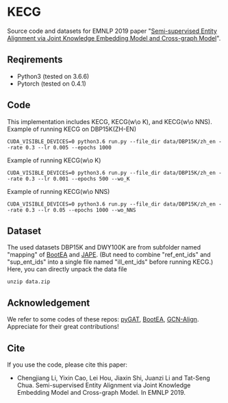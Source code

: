 # KECG
Source code and datasets for EMNLP 2019 paper "[Semi-supervised Entity Alignment via Joint Knowledge Embedding Model and Cross-graph Model](https://www.aclweb.org/anthology/D19-1274.pdf)".


## Reqirements
- Python3 (tested on 3.6.6)
- Pytorch (tested on 0.4.1)


## Code
This implementation includes KECG, KECG(w\o K), and KECG(w\o NNS).
Example of running KECG on DBP15K(ZH-EN)
```
CUDA_VISIBLE_DEVICES=0 python3.6 run.py --file_dir data/DBP15K/zh_en --rate 0.3 --lr 0.005 --epochs 1000
```

Example of running KECG(w\o K)
```
CUDA_VISIBLE_DEVICES=0 python3.6 run.py --file_dir data/DBP15K/zh_en --rate 0.3 --lr 0.001 --epochs 500 --wo_K
```

Example of running KECG(w\o NNS)
```
CUDA_VISIBLE_DEVICES=0 python3.6 run.py --file_dir data/DBP15K/zh_en --rate 0.3 --lr 0.05 --epochs 1000 --wo_NNS
```


## Dataset
The used datasets DBP15K and DWY100K are from subfolder named "mapping" of [BootEA](https://github.com/nju-websoft/BootEA) and [JAPE](https://github.com/nju-websoft/JAPE). (But need to combine "ref_ent_ids" and "sup_ent_ids" into a single file named "ill_ent_ids" before running KECG.) Here, you can directly unpack the data file
```
unzip data.zip
```


## Acknowledgement
We refer to some codes of these repos: [pyGAT](https://github.com/Diego999/pyGAT), [BootEA](https://github.com/nju-websoft/BootEA), [GCN-Align](https://github.com/1049451037/GCN-Align). Appreciate for their great contributions!


## Cite
If you use the code, please cite this paper:
- Chengjiang Li, Yixin Cao, Lei Hou, Jiaxin Shi, Juanzi Li and Tat-Seng Chua. Semi-supervised Entity Alignment via Joint Knowledge Embedding Model and Cross-graph Model. In EMNLP 2019.
